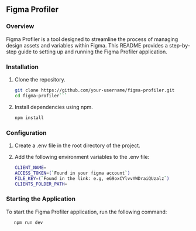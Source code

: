 ## Figma Profiler

### Overview
Figma Profiler is a tool designed to streamline the process of managing design assets and variables within Figma. This README provides a step-by-step guide to setting up and running the Figma Profiler application.

### Installation
1. Clone the repository.
   
   ```bash
   git clone https://github.com/your-username/figma-profiler.git
   cd figma-profiler```

2. Install dependencies using npm.

   ```bash
   npm install

### Configuration
1. Create a .env file in the root directory of the project.
2. Add the following environment variables to the .env file:

   ```bash
   CLIENT_NAME=
   ACCESS_TOKEN=(`Found in your figma account`)
   FILE_KEY=(`Found in the link: e.g, eG9oxCYlvvYWDraiQUzalz`)
   CLIENTS_FOLDER_PATH=

### Starting the Application
To start the Figma Profiler application, run the following command:
   ```bash
      npm run dev